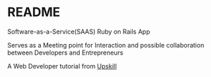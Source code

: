 # README

Software-as-a-Service(SAAS) Ruby on Rails App

Serves as a Meeting point for Interaction and possible collaboration between Developers and Entrepreneurs

A Web Developer tutorial from [Upskill](http://upskillcourses.com)
